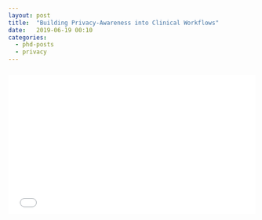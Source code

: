 ```yaml
---
layout: post
title:  "Building Privacy-Awareness into Clinical Workflows"
date:   2019-06-19 00:10
categories: 
  - phd-posts
  - privacy
---
```


<style>
.iframe-container {
  overflow: hidden;
  padding-top: 10px;
  position: relative;
}
 
.iframe-container iframe {
   border: 0;
   height: 500px;
   left: 0;
   position: absolute;
   top: 0;
   width: 100%;
}
 
/* 4x3 Aspect Ratio */
.iframe-container-4x3 {
  padding-top: 10px;
}
</style>

<div class="iframe-container">
<div style="left: 0; width: 100%; height: 0; position: relative; padding-bottom: 56.1972%;"><iframe src="//speakerdeck.com/player/01b21faf7fc146c99fdcbf4ba6e86eac" style="border: 0; top: 0; left: 0; width: 100%; height: 100%; position: absolute;" allowfullscreen scrolling="no" allow="encrypted-media"></iframe></div>
</div>
